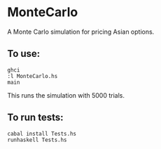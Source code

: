 MonteCarlo
==========

A Monte Carlo simulation for pricing Asian options.

## To use:
    ghci
    :l MonteCarlo.hs
    main

This runs the simulation with 5000 trials.

## To run tests:
    cabal install Tests.hs
    runhaskell Tests.hs
